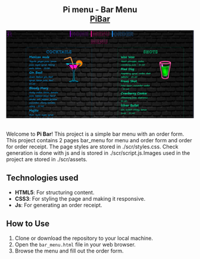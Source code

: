 <h2 align="center">
  Pi menu - Bar Menu<br/>
  <a href="https://pi-bar-menu.netlify.app" target="_blank">PiBar</a>
</h2>
<div align="center">
  <img alt="Demo" src="./scr/assets/demo.PNG" />
</div>

<br/>

Welcome to **Pi Bar**! This project is a simple bar menu with an order form. 
This project contains 2 pages bar_menu for menu and order form and order for order receipt. The page styles are stored in ./scr/styles.css. Check generation is done with js and is stored in ./scr/script.js.Images used in the project are stored in ./scr/assets.

## Technologies used

- **HTML5**: For structuring content.
- **CSS3**: For styling the page and making it responsive.
- **Js**: For generating an order receipt.

## How to Use

1. Clone or download the repository to your local machine.
2. Open the `bar_menu.html` file in your web browser.
3. Browse the menu and fill out the order form.